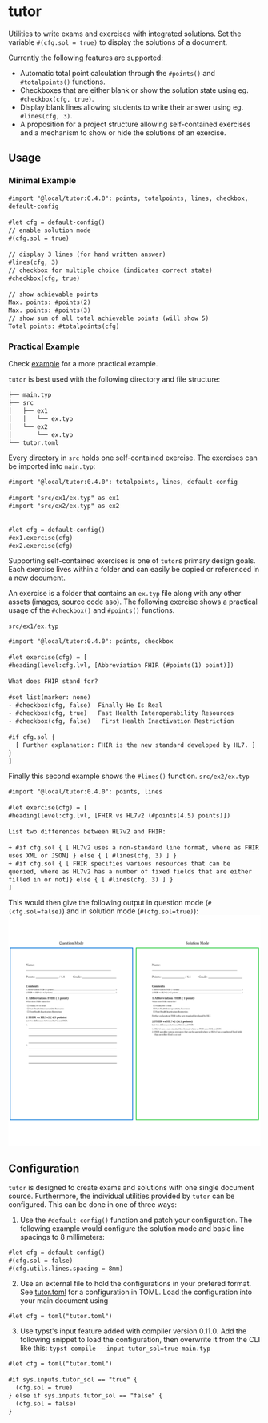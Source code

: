 # tutor

Utilities to write exams and exercises with integrated solutions. Set the variable `#(cfg.sol = true)` to display the solutions of a document.

Currently the following features are supported:

* Automatic total point calculation through the `#points()` and `#totalpoints()` functions.
* Checkboxes that are either blank or show the solution state using eg. `#checkbox(cfg, true)`.
* Display blank lines allowing students to write their answer using eg. `#lines(cfg, 3)`.
* A proposition for a project structure allowing self-contained exercises and a mechanism to show or hide the solutions of an exercise.

## Usage

### Minimal Example

```typst
#import "@local/tutor:0.4.0": points, totalpoints, lines, checkbox, default-config

#let cfg = default-config()
// enable solution mode
#(cfg.sol = true)

// display 3 lines (for hand written answer)
#lines(cfg, 3)
// checkbox for multiple choice (indicates correct state)
#checkbox(cfg, true)

// show achievable points
Max. points: #points(2)
Max. points: #points(3)
// show sum of all total achievable points (will show 5)
Total points: #totalpoints(cfg)
```

### Practical Example

Check [example](https://github.com/rangerjo/tutor/tree/main/example) for a more practical example.

`tutor` is best used with the following directory and file structure:

```
├── main.typ
├── src
│   ├── ex1
│   │   └── ex.typ
│   └── ex2
│       └── ex.typ
└── tutor.toml
```

Every directory in `src` holds one self-contained exercise. The exercises can be imported into `main.typ`:

```typst
#import "@local/tutor:0.4.0": totalpoints, lines, default-config

#import "src/ex1/ex.typ" as ex1
#import "src/ex2/ex.typ" as ex2


#let cfg = default-config()
#ex1.exercise(cfg)
#ex2.exercise(cfg)
```
Supporting self-contained exercises is one of `tutor`s primary design goals. Each exercise lives within a folder and can easily be copied or referenced in a new document.

An exercise is a folder that contains an `ex.typ` file along with any other assets (images, source code aso). The following exercise shows a practical usage of the `#checkbox()` and `#points()` functions.

`src/ex1/ex.typ`
```typst
#import "@local/tutor:0.4.0": points, checkbox

#let exercise(cfg) = [
#heading(level:cfg.lvl, [Abbreviation FHIR (#points(1) point)])

What does FHIR stand for?

#set list(marker: none)
- #checkbox(cfg, false)  Finally He Is Real
- #checkbox(cfg, true)   Fast Health Interoperability Resources
- #checkbox(cfg, false)   First Health Inactivation Restriction

#if cfg.sol {
  [ Further explanation: FHIR is the new standard developed by HL7. ]
}
]
```

Finally this second example shows the `#lines()` function.
`src/ex2/ex.typ`
```typst
#import "@local/tutor:0.4.0": points, lines 

#let exercise(cfg) = [
#heading(level:cfg.lvl, [FHIR vs HL7v2 (#points(4.5) points)])

List two differences between HL7v2 and FHIR:

+ #if cfg.sol { [ HL7v2 uses a non-standard line format, where as FHIR uses XML or JSON] } else { [ #lines(cfg, 3) ] }
+ #if cfg.sol { [ FHIR specifies various resources that can be queried, where as HL7v2 has a number of fixed fields that are either filled in or not]} else { [ #lines(cfg, 3) ] }
]
```

This would then give the following output in question mode (`#(cfg.sol=false)`)
and in solution mode (`#(cfg.sol=true)`):
![Example document in solution mode](https://raw.githubusercontent.com/rangerjo/tutor/main/imgs/example.svg)

## Configuration

`tutor` is designed to create exams and solutions with one single document source. Furthermore, the individual utilities provided by `tutor` can be configured. This can be done in one of three ways:

1. Use the `#default-config()` function and patch your configuration. The following example would configure the solution mode and basic line spacings to 8 millimeters:

```typst
#let cfg = default-config()
#(cfg.sol = false)
#(cfg.utils.lines.spacing = 8mm)
```

2. Use an external file to hold the configurations in your prefered format. See [tutor.toml](https://github.com/rangerjo/tutor/blob/main/example/tutor.toml) for a configuration in TOML. Load the configuration into your main document using
```typst
#let cfg = toml("tutor.toml")
```

3. Use typst's input feature added with compiler version 0.11.0. Add the following snippet to load the configuration, then overwrite it from the CLI like this: `typst compile --input tutor_sol=true main.typ`

```typst
#let cfg = toml("tutor.toml")

#if sys.inputs.tutor_sol == "true" {
  (cfg.sol = true)
} else if sys.inputs.tutor_sol == "false" {
  (cfg.sol = false)
}
```
